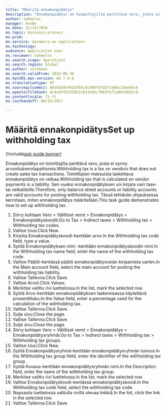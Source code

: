 ```yaml
--- 
title: "Määritä ennakonpidätys"
description: "Ennakonpidätys on toimittajilta perittävä vero, josta ei synny arvonlisäverotapahtumia."
author: twheeloc
manager: AnnBe
ms.date: 11/14/2016
ms.topic: business-process
ms.prod: 
ms.service: dynamics-ax-applications
ms.technology: 
audience: Application User
ms.reviewer: twheeloc
ms.search.scope: Operations
ms.search.region: Global
ms.author: vstehman
ms.search.validFrom: 2016-06-30
ms.dyn365.ops.version: AX 7.0.0
ms.translationtype: HT
ms.sourcegitcommit: 663da58ef01b705c0c984fbfd3fce8bc31be04c6
ms.openlocfilehash: dc4c0745235052cb4145bc7083fef1a88c8bb5c9
ms.contentlocale: fi-fi
ms.lasthandoff: 08/29/2017

---
```

# <a name="set-up-withholding-tax"></a><span data-ttu-id="bf330-103">Määritä ennakonpidätys</span><span class="sxs-lookup"><span data-stu-id="bf330-103">Set up withholding tax</span></span>

[!include[task guide banner](../../includes/task-guide-banner.md)]

<span data-ttu-id="bf330-104">Ennakonpidätys on toimittajilta perittävä vero, josta ei synny arvonlisäverotapahtumia.</span><span class="sxs-lookup"><span data-stu-id="bf330-104">Withholding tax is a tax on vendors that does not create sales tax transactions.</span></span> <span data-ttu-id="bf330-105">Toimittajien maksuista laskettava ennakonpidätys on velkaa.</span><span class="sxs-lookup"><span data-stu-id="bf330-105">Withholding tax that is calculated on vendor payments is a liability.</span></span> <span data-ttu-id="bf330-106">Sen vuoksi ennakonpidätyksen voi kirjata vain tase- tai velkatileille.</span><span class="sxs-lookup"><span data-stu-id="bf330-106">Therefore, only balance sheet accounts or liability accounts are valid accounts for posting withholding tax.</span></span> <span data-ttu-id="bf330-107">Tässä tehtävän ohjauksessa kerrotaan, miten ennakonpidätys määritetään.</span><span class="sxs-lookup"><span data-stu-id="bf330-107">This task guide demonstrates how to set up withholding tax.</span></span>

1. <span data-ttu-id="bf330-108">Siirry kohtaan Vero > Välilliset verot > Ennakonpidätys > Ennakonpidätyskoodit.</span><span class="sxs-lookup"><span data-stu-id="bf330-108">Go to Tax > Indirect taxes > Withholding tax > Withholding tax codes.</span></span>
2. <span data-ttu-id="bf330-109">Valitse Uusi.</span><span class="sxs-lookup"><span data-stu-id="bf330-109">Click New.</span></span>
3. <span data-ttu-id="bf330-110">Kirjoita Ennakonpidätyskoodi-kenttään arvo.</span><span class="sxs-lookup"><span data-stu-id="bf330-110">In the Withholding tax code field, type a value.</span></span>
4. <span data-ttu-id="bf330-111">Syötä Ennakonpidätyksen nimi -kenttään ennakonpidätyskoodin nimi.</span><span class="sxs-lookup"><span data-stu-id="bf330-111">In the Withholding tax name field, enter the name of the withholding tax code.</span></span>
5. <span data-ttu-id="bf330-112">Valitse Päätili-kentässä päätili ennakonpidätysvelan kirjaamista varten.</span><span class="sxs-lookup"><span data-stu-id="bf330-112">In the Main account field, select the main account for posting the withholding tax liability.</span></span>
6. <span data-ttu-id="bf330-113">Valitse Tallenna.</span><span class="sxs-lookup"><span data-stu-id="bf330-113">Click Save.</span></span>
7. <span data-ttu-id="bf330-114">Valitse Arvot.</span><span class="sxs-lookup"><span data-stu-id="bf330-114">Click Values.</span></span>
8. <span data-ttu-id="bf330-115">Merkitse valittu rivi luettelossa.</span><span class="sxs-lookup"><span data-stu-id="bf330-115">In the list, mark the selected row.</span></span>
9. <span data-ttu-id="bf330-116">Syötä Arvo-kenttään ennakonpidätyksen laskemisessa käytettävä prosenttiluku.</span><span class="sxs-lookup"><span data-stu-id="bf330-116">In the Value field, enter a percentage used for the calculation of the withholding tax.</span></span>
10. <span data-ttu-id="bf330-117">Valitse Tallenna.</span><span class="sxs-lookup"><span data-stu-id="bf330-117">Click Save.</span></span>
11. <span data-ttu-id="bf330-118">Sulje sivu.</span><span class="sxs-lookup"><span data-stu-id="bf330-118">Close the page.</span></span>
12. <span data-ttu-id="bf330-119">Valitse Tallenna.</span><span class="sxs-lookup"><span data-stu-id="bf330-119">Click Save.</span></span>
13. <span data-ttu-id="bf330-120">Sulje sivu.</span><span class="sxs-lookup"><span data-stu-id="bf330-120">Close the page.</span></span>
14. <span data-ttu-id="bf330-121">Siirry kohtaan Vero > Välilliset verot > Ennakonpidätys > Ennakonpidätysryhmät.</span><span class="sxs-lookup"><span data-stu-id="bf330-121">Go to Tax > Indirect taxes > Withholding tax > Withholding tax groups.</span></span>
15. <span data-ttu-id="bf330-122">Valitse Uusi.</span><span class="sxs-lookup"><span data-stu-id="bf330-122">Click New.</span></span>
16. <span data-ttu-id="bf330-123">Syötä Ennakonpidätysryhmä-kenttään ennakonpidätysryhmän tunnus.</span><span class="sxs-lookup"><span data-stu-id="bf330-123">In the Withholding tax group field, enter the identifier of the withholding tax group.</span></span>
17. <span data-ttu-id="bf330-124">Syötä Kuvaus-kenttään ennakonpidätysryhmän nimi.</span><span class="sxs-lookup"><span data-stu-id="bf330-124">In the Description field, enter the name of the withholding tax group.</span></span>
18. <span data-ttu-id="bf330-125">Merkitse valittu rivi luettelossa.</span><span class="sxs-lookup"><span data-stu-id="bf330-125">In the list, mark the selected row.</span></span>
19. <span data-ttu-id="bf330-126">Valitse Ennakonpidätyskoodi-kentässä ennakonpidätyskoodi.</span><span class="sxs-lookup"><span data-stu-id="bf330-126">In the Withholding tax code field, select the withholding tax code.</span></span>
20. <span data-ttu-id="bf330-127">Napsauta luettelossa valitulla rivillä olevaa linkkiä.</span><span class="sxs-lookup"><span data-stu-id="bf330-127">In the list, click the link in the selected row.</span></span>
21. <span data-ttu-id="bf330-128">Valitse Tallenna.</span><span class="sxs-lookup"><span data-stu-id="bf330-128">Click Save.</span></span>


